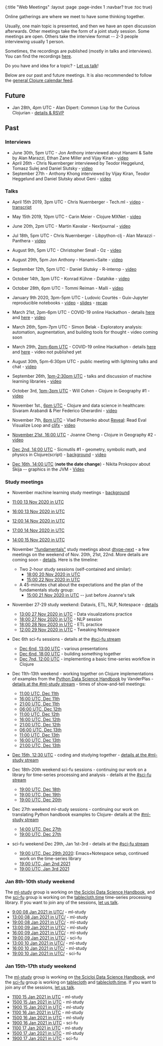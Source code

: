 {:title "Web Meetings"
 :layout :page
 :page-index 1
 :navbar? true
 :toc true}

Online gatherings are where we meet to have some thinking together.

Usually, one main topic is presented, and then we have an open discussion afterwards. Other meetings take the form of a joint study session.
Some meetings are open. Others take the interview format -- 2-3 people interviewing usually 1 person.

Sometimes, the recordings are published (mostly in talks and interviews). You can find the recordings [here](http://yt.vu/+scicloj).

Do you have and idea for a topic? - [Let us talk](../about/#where)!

Below are our past and future meetings. It is also recommended to follow the [general Clojure calendar feed](https://clojureverse.org/t/clojure-events-calendar-feed/).


## Future

- Jan 28th, 4pm UTC - Alan Dipert: Common Lisp for the Curious Clojurian - [details & RSVP](https://clojureverse.org/t/scicloj-public-meeting-common-lisp-for-the-curious-clojurian/7060)

## Past

### Interviews
- June 30th, 5pm UTC - Jon Anthony interviewed about Hanami & Saite by Alan Marazzi, Ethan Zane Miller and Vijay Kiran - [video](https://www.youtube.com/watch?v=ld5du3L-emM)
- April 26th - Chris Nuernberger interviewed by Teodor Heggelund, Tomasz Sulej and Daniel Slutsky - [video](https://www.youtube.com/watch?v=zYNlZXTV14E)
- September 27th - Anthony Khong interviewed by Vijay Kiran, Teodor Heggelund and Daniel Slutsky about Geni - [video](https://youtu.be/3R2FJQdtLf8)

### Talks

- April 15th 2019, 3pm UTC - Chris Nuernberger - Tech.ml - [video](https://www.youtube.com/watch?v=NyMABoUEj20&t=6m50s) - [transcript](https://github.com/joinr/sciclojminutes/blob/master/meeting.org)
- May 15th 2019, 10pm UTC - Carin Meier - Clojure MXNet - [video](https://www.youtube.com/watch?v=niCq-pvDyZc)
- June 20th, 2pm UTC - Martin Kavalar - Nextjournal - [video](https://www.youtube.com/watch?v=MI9tl-3kNS0)
- Jul 18th, 5pm UTC - Chris Nuernberger - Libpython-clj - Alan Marazzi - Panthera - [video](https://www.youtube.com/watch?v=ajDiGS73i2o)

- August 9th, 5pm UTC - Christopher Small - Oz - [video](https://youtu.be/CRLvHgQzhmI)
- August 29th, 5pm Jon Anthony - Hanami+Saite - [video](https://youtu.be/3Hx7kbub9YE)

- September 12th, 5pm UTC - Daniel Slutsky - R-interop - [video](https://www.youtube.com/watch?v=XoVX2Ezi_YM)

- October 14th, 3pm UTC - Konrad Kühne - Datahike - [video](https://youtu.be/Hjo4TEV81sQ)

- October 28th, 6pm UTC - Tommi Reiman - Malli - [video](https://youtu.be/YhP6tI22uQ4)

- January 9th 2020, 3pm-5pm UTC - Ludovic Courtès - Guix-Jupyter reproducible notebooks - [video](https://youtu.be/GFyv3qUXHpU) - [slides](https://github.com/scicloj/scicloj/blob/master/resources/slides/scicloj-guix-jupyter.pdf) - [recap](../../posts/2020-03-07-guix-jupyter/)

- March 21st, 2pm-6pm UTC - COVID-19 online Hackathon - details [here](../../posts/2020-03-17-covid-19-hackathon-planning/) and [here](../../posts/2020-03-18-covid-19-hackathons-announcement/) - [video](https://youtu.be/-441SPx8lTo)

- March 26th, 5pm-7pm UTC - Simon Belak - Exploratory analysis: automation, augmentation, and building tools for thought - video coming soon

- March 29th, [2pm-6pm UTC](https://time.is/1400_29_Mar_2020_in_UTC) - COVID-19 online Hackathon - details [here](../../posts/2020-03-17-covid-19-hackathon-planning/) and [here](../../posts/2020-03-18-covid-19-hackathons-announcement/) - video not published yet


- August 30th, 5pm-6:30pm UTC - public meeting with lightning talks and chat - [video](https://youtu.be/SXmJ6HdLJGA)

- September 26th, [1pm-2:30pm UTC](https://time.is/compare/1300_26_Sep_2020_in_UTC) - talks and discussion of machine learning libraries - [video](https://youtu.be/qsC7aNDRRrs)


- October 3rd, [1pm-3pm UTC](https://time.is/compare/1300_3_Oct_2020_in_UTC) - Will Cohen - Clojure in Geography #1 - [video](https://www.youtube.com/watch?v=d628Oggm-nU)

- November 1st., [6pm UTC](https://time.is/1800_1_Nov_2020_in_UTC/) - Clojure and data science in healthcare: Sivaram Arabandi & Pier Federico Gherardini - [video](https://youtu.be/dayMZjQcVaY)

- November 7th, [8pm UTC](https://time.is/2000_07_Nov_2020_in_UTC/) - Vlad Protsenko about [Reveal](https://vlaaad.github.io/reveal/): Read Eval Visualize Loop and [cljfx](https://github.com/cljfx/cljfx) - [video](https://youtu.be/hm7LoqvaYXk)

- [November 21st, 16:00 UTC](https://time.is/1600_21_Nov_2020_in_UTC/) - Joanne Cheng - Clojure in Geography #2 - [video](https://www.youtube.com/watch?v=PmTwN_sEsJo)

- [Dec 2nd, 14:00 UTC](https://time.is/1400_02_Dec_2020_in_UTC/) - Sicmutils #1 - geometry, symbolic math, and physics in Clojure(script) - [background](https://clojureverse.org/t/scicloj-meeting-sicmutils-1-geometry-symbolic-math-and-physics-in-clojure-script/6840) - [video](https://www.youtube.com/watch?v=GyUSh0AAloA)

- [Dec 16th, 14:00 UTC](https://time.is/1400_16_Dec_2020_in_UTC/) (**note the date change**) - Nikita Prokopov about Skija -- graphics in the JVM - [Video](https://www.youtube.com/watch?v=t1X-Oln1u24)

### Study meetings

- November machine learning study meetings - [background](../../posts/2020-10-29-nov-2020-ml-study-meetings/)
 - [11:00 13 Nov 2020 in UTC](https://time.is/1100_13_Nov_2020_in_UTC/)
 - [16:00 13 Nov 2020 in UTC](https://time.is/1600_13_Nov_2020_in_UTC/)
 - [12:00 14 Nov 2020 in UTC](https://time.is/1200_14_Nov_2020_in_UTC/)
 - [17:00 14 Nov 2020 in UTC](https://time.is/1700_14_Nov_2020_in_UTC/)
 - [14:00 15 Nov 2020 in UTC](https://time.is/1400_15_Nov_2020_in_UTC/)

- November ["fundamentals"](https://clojureverse.org/t/fundamentals-study-group) study meetings about [dtype-next](https://github.com/cnuernber/dtype-next) - a few meetings on the weekend of Nov. 20th, 21st, 22nd. More details are coming soon - [details](../../posts/2020-11-11-nov-2020-fundamentals-study-meetings/.). Here is the timeline:
  - Two 2-hour study sessions (self-contained and similar):
    - [18:00 20 Nov 2020 in UTC](https://time.is/1800_20_Nov_2020_in_UTC/)
    - [15:00 22 Nov 2020 in UTC](https://time.is/1500_22_Nov_2020_in_UTC/)
  - A 45-minutes chat about the expectations and the plan of the fundamentals study group:
    - [15:00 21 Nov 2020 in UTC](https://time.is/1500_21_Nov_2020_in_UTC/) -- just before Joanne's talk

- November 27-29 study weekend: Datavis, ETL, NLP, Notespace - [details](../../posts/2020-11-24-end-nov-2020-ds-study-meetings)
  - [13:00 27 Nov 2020 in UTC](https://time.is/1300_27_Nov_2020_in_UTC/) - Data visualizations practice
  - [18:00 27 Nov 2020 in UTC](https://time.is/1800_27_Nov_2020_in_UTC) - NLP session
  - [18:00 28 Nov 2020 in UTC](https://time.is/1800_28_Nov_2020_in_UTC/) - ETL practice
  - [12:00 29 Nov 2020 in UTC](https://time.is/1200_29_Nov_2020_in_UTC/) - Tweaking Notespace


- Dec 6th sci-fu sessions - details at the [#sci-fu stream](https://clojurians.zulipchat.com/#narrow/stream/265544-sci-fu)
  - [Dec 6nd, 13:00 UTC](https://time.is/1300_06_Dec_2020_in_UTC/) - various presentations
  - [Dec 6nd, 18:00 UTC](https://time.is/1800_06_Dec_2020_in_UTC/) - building something together
  - [Dec 7nd, 12:00 UTC](https://time.is/1200_07_Dec_2020_in_UTC/) - implementing a basic time-series workflow in Clojure

- Dec 11th-13th weekend - working together on Clojure implementations of examples from the [Python Data Science Handbook](https://jakevdp.github.io/PythonDataScienceHandbook/) by VanderPlas - [details at the #ml-study stream](https://clojurians.zulipchat.com/#narrow/stream/264992-ml-study/topic/planning.20ml-study.203/near/219282422) - times of show-and-tell meetings:
  - [11:00 UTC, Dec 11th](https://time.is/1100_11_Dec_2020_in_UTC/)
  - [16:00 UTC, Dec 11th](https://time.is/1600_11_Dec_2020_in_UTC/)
  - [21:00 UTC, Dec 11th](https://time.is/2100_11_Dec_2020_in_UTC/)
  - [06:00 UTC, Dec 12th](https://time.is/0600_12_Dec_2020_in_UTC/)
  - [11:00 UTC, Dec 12th](https://time.is/1100_12_Dec_2020_in_UTC/)
  - [16:00 UTC, Dec 12th](https://time.is/1600_12_Dec_2020_in_UTC/)
  - [21:00 UTC, Dec 12th](https://time.is/2100_12_Dec_2020_in_UTC/)
  - [06:00 UTC, Dec 13th](https://time.is/0600_13_Dec_2020_in_UTC/)
  - [11:00 UTC, Dec 13th](https://time.is/1100_13_Dec_2020_in_UTC/)
  - [16:00 UTC, Dec 13th](https://time.is/1600_13_Dec_2020_in_UTC/)
  - [21:00 UTC, Dec 13th](https://time.is/2100_13_Dec_2020_in_UTC/)

- [Dec 15th, 12:30 UTC](https://time.is/1230_15_Dec_2020_in_UTC/) - coding and studying together - [details at the #ml-study stream](https://clojurians.zulipchat.com/#narrow/stream/264992-ml-study/topic/session.203.2E12)

- Dec 18th-20th weekend sci-fu sessions - continuing our work on a library for time-series processing and analysis - details at the [#sci-fu stream](https://clojurians.zulipchat.com/#narrow/stream/265544-sci-fu)
  - [19:00 UTC, Dec 18th](https://time.is/1900_18_Dec_2020_in_UTC/)
  - [19:00 UTC, Dec 19th](https://time.is/1900_19_Dec_2020_in_UTC/)
  - [19:00 UTC, Dec 20th](https://time.is/1900_20_Dec_2020_in_UTC/)

- Dec 27th weekend ml-study sessions - continuing our work on translating Python handbook examples to Clojure- details at the [#ml-study stream](https://clojurians.zulipchat.com/#narrow/stream/264992-ml-study/topic/planning.20ml-study.204)
  - [14:00 UTC, Dec 27th](https://time.is/1400_27_Dec_2020_in_UTC/)
  - [19:00 UTC, Dec 27th](https://time.is/1900_27_Dec_2020_in_UTC/)

- sci-fu weekend Dec 29th, Jan 1st-3rd - details at the [#sci-fu stream](https://clojurians.zulipchat.com/#narrow/stream/265544-sci-fu/topic/planning.20sci-fu.204)
  - [19:00 UTC, Dec 29th 2020](https://time.is/1900_29_Dec_2020_in_UTC/): Emacs+Notespace setup, continued work on the time-series library
  - [19:00 UTC, Jan 2nd 2021](https://time.is/1900_02_Jan_2021_in_UTC/)
  - [19:00 UTC, Jan 3rd 2021](https://time.is/1900_03_Jan_2021_in_UTC/)

### Jan 8th-10th study weekend
The [ml-study](https://clojurians.zulipchat.com/#narrow/stream/264992-ml-study) group is working on [the Scicloj Data Science Handbook](https://github.com/scicloj/scicloj-data-science-handbook), and the [sci-fu](https://clojurians.zulipchat.com/#narrow/stream/265544-sci-fu) group is working on the [tablecloth.time](https://github.com/scicloj/tablecloth.time) time-series processing library. If you want to join any of the sessions, [let us talk](../about/#where).

* [9:00 08 Jan 2021 in UTC/](https://time.is/900_08_Jan_2021_in_UTC/) - ml-study
* [13:00 08 Jan 2021 in UTC/](https://time.is/1300_08_Jan_2021_in_UTC/) - ml-study
* [19:00 08 Jan 2021 in UTC/](https://time.is/1900_08_Jan_2021_in_UTC/) - ml-study
* [13:00 09 Jan 2021 in UTC/](https://time.is/1300_09_Jan_2021_in_UTC/) - ml-study
* [16:00 09 Jan 2021 in UTC/](https://time.is/1600_09_Jan_2021_in_UTC/) - ml-study
* [19:00 09 Jan 2021 in UTC/](https://time.is/1900_09_Jan_2021_in_UTC/) - sci-fu
* [13:00 10 Jan 2021 in UTC/](https://time.is/1300_10_Jan_2021_in_UTC/) - ml-study
* [16:00 10 Jan 2021 in UTC/](https://time.is/1600_10_Jan_2021_in_UTC/) - ml-study
* [19:00 10 Jan 2021 in UTC/](https://time.is/1900_10_Jan_2021_in_UTC/) - sci-fu
  
### Jan 15th-17th study weekend
The [ml-study](https://clojurians.zulipchat.com/#narrow/stream/264992-ml-study) group is working on [the Scicloj Data Science Handbook](https://github.com/scicloj/scicloj-data-science-handbook), and the [sci-fu](https://clojurians.zulipchat.com/#narrow/stream/265544-sci-fu) group is working on [tablecloth](https://github.com/scicloj/tablecloth) and [tablecloth.time](https://github.com/scicloj/tablecloth.time). If you want to join any of the sessions, [let us talk](../about/#where).

- [1100 15 Jan 2021 in UTC](https://time.is/1100_15_Jan_2021_in_UTC/) - ml-study
- [1500 15 Jan 2021 in UTC](https://time.is/1500_15_Jan_2021_in_UTC/) - ml-study
- [1900 15 Jan 2021 in UTC](https://time.is/100_15_Jan_2021_in_UTC/) - ml-study
- [1100 16 Jan 2021 in UTC](https://time.is/1100_16_Jan_2021_in_UTC/) - ml-study
- [1500 16 Jan 2021 in UTC](https://time.is/1500_16_Jan_2021_in_UTC/) - ml-study
- [1900 16 Jan 2021 in UTC](https://time.is/1900_16_Jan_2021_in_UTC/) - sci-fu
- [1100 17 Jan 2021 in UTC](https://time.is/1100_17_Jan_2021_in_UTC/) - ml-study
- [1500 17 Jan 2021 in UTC](https://time.is/1500_17_Jan_2021_in_UTC/) - ml-study
- [1900 17 Jan 2021 in UTC](https://time.is/1900_17_Jan_2021_in_UTC/) - sci-fu

